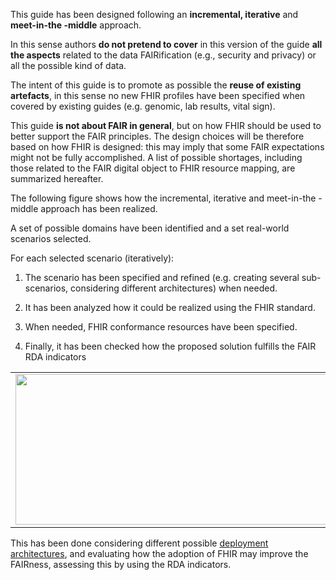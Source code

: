 This guide has been designed following an **incremental, iterative** and
**meet-in-the -middle** approach.

In this sense authors **do not pretend to cover** in this version of the
guide **all the aspects** related to the data FAIRification (e.g.,
security and privacy) or all the possible kind of data.

The intent of this guide is to promote as possible the **reuse of
existing artefacts**, in this sense no new FHIR profiles have been
specified when covered by existing guides (e.g. genomic, lab results,
vital sign).

This guide **is not about FAIR in general**, but on how FHIR should be
used to better support the FAIR principles. The design choices will be
therefore based on how FHIR is designed: this may imply that some FAIR
expectations might not be fully accomplished. A list of possible
shortages, including those related to the FAIR digital object to FHIR
resource mapping, are summarized hereafter.

The following figure shows how the incremental, iterative and
meet-in-the -middle approach has been realized.

A set of possible domains have been identified and a set real-world
scenarios selected.

For each selected scenario (iteratively):

1)  The scenario has been specified and refined (e.g. creating several
    sub-scenarios, considering different architectures) when needed.

2)  It has been analyzed how it could be realized using the FHIR
    standard.

3)  When needed, FHIR conformance resources have been specified.

4)  Finally, it has been checked how the proposed solution fulfills the
    FAIR RDA indicators

<table>
<tbody>
<tr class="odd">
<td><img src="methodology-1.png" style="width:6.50963in;height:2.50866in" /></td>
</tr>
</tbody>
</table>

This has been done considering different possible [deployment
architectures](deployment.html), and evaluating how the adoption of FHIR
may improve the FAIRness, assessing this by using the RDA indicators.
